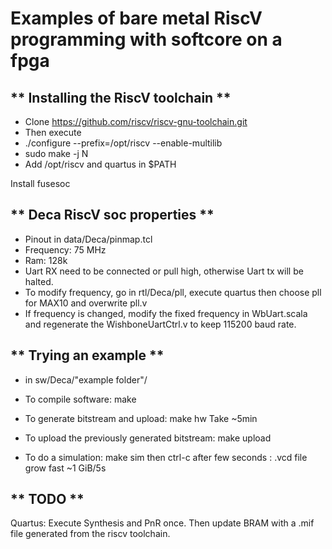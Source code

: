 # Examples of bare metal RiscV programming with softcore on a fpga

## ** Installing the RiscV toolchain **
  * Clone https://github.com/riscv/riscv-gnu-toolchain.git
  * Then execute
  * ./configure --prefix=/opt/riscv --enable-multilib
  * sudo make -j N
  * Add /opt/riscv and quartus in $PATH

  Install fusesoc

## ** Deca RiscV soc properties **
* Pinout in data/Deca/pinmap.tcl
* Frequency: 75 MHz
* Ram: 128k
* Uart RX need to be connected or pull high, otherwise Uart tx will be halted.
* To modify frequency, go in rtl/Deca/pll, execute quartus then choose pll for MAX10 and overwrite pll.v
* If frequency is changed, modify the fixed frequency in WbUart.scala and regenerate the WishboneUartCtrl.v to keep 115200 baud rate.        


## ** Trying an example **
* in sw/Deca/"example folder"/

* To compile software:  make
* To generate bitstream and upload:  make hw  Take ~5min
* To upload the previously generated bitstream: make upload
* To do a simulation: make sim  then ctrl-c after few seconds :  .vcd file grow fast  ~1 GiB/5s

## ** TODO **
Quartus: Execute Synthesis and PnR once. Then update BRAM with a .mif file generated from the riscv toolchain.     
